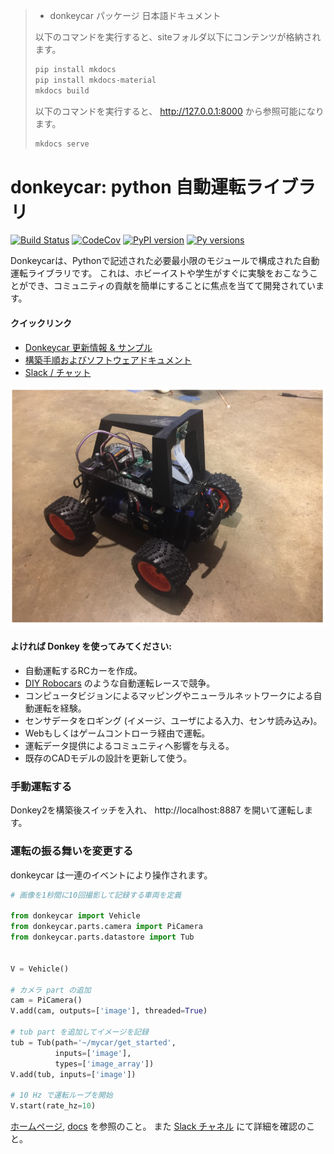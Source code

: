 > * donkeycar パッケージ 日本語ドキュメント
>
>以下のコマンドを実行すると、siteフォルダ以下にコンテンツが格納されます。
>   ```bash
>   pip install mkdocs
>   pip install mkdocs-material
>   mkdocs build
>   ```
>
> 以下のコマンドを実行すると、 http://127.0.0.1:8000 から参照可能になります。
>   ```bash
>   mkdocs serve
>   ```

# donkeycar: python 自動運転ライブラリ

[![Build Status](https://travis-ci.org/autorope/donkeycar.svg?branch=dev)](https://travis-ci.org/autorope/donkeycar)
[![CodeCov](https://codecov.io/gh/autoropoe/donkeycar/branch/dev/graph/badge.svg)](https://codecov.io/gh/autorope/donkeycar/branch/dev)
[![PyPI version](https://badge.fury.io/py/donkeycar.svg)](https://badge.fury.io/py/donkeycar)
[![Py versions](https://img.shields.io/pypi/pyversions/donkeycar.svg)](https://img.shields.io/pypi/pyversions/donkeycar.svg)


Donkeycarは、Pythonで記述された必要最小限のモジュールで構成された自動運転ライブラリです。 これは、ホビーイストや学生がすぐに実験をおこなうことができ、コミュニティの貢献を簡単にすることに焦点を当てて開発されています。

#### クイックリンク
* [Donkeycar 更新情報 & サンプル](http://donkeycar.com)
* [構築手順およびソフトウェアドキュメント](http://docs.donkeycar.com)
* [Slack / チャット](https://donkey-slackin.herokuapp.com/)

![donkeycar](./docs/assets/build_hardware/donkey2.PNG)

#### よければ Donkey を使ってみてください:
* 自動運転するRCカーを作成。
* [DIY Robocars](http://diyrobocars.com) のような自動運転レースで競争。
* コンピュータビジョンによるマッピングやニューラルネットワークによる自動運転を経験。
* センサデータをロギング (イメージ、ユーザによる入力、センサ読み込み)。
* Webもしくはゲームコントローラ経由で運転。
* 運転データ提供によるコミュニティへ影響を与える。
* 既存のCADモデルの設計を更新して使う。

### 手動運転する
Donkey2を構築後スイッチを入れ、 http://localhost:8887 を開いて運転します。

### 運転の振る舞いを変更する
donkeycar は一連のイベントにより操作されます。

```python
# 画像を1秒間に10回撮影して記録する車両を定義

from donkeycar import Vehicle
from donkeycar.parts.camera import PiCamera
from donkeycar.parts.datastore import Tub


V = Vehicle()

# カメラ part の追加
cam = PiCamera()
V.add(cam, outputs=['image'], threaded=True)

# tub part を追加してイメージを記録
tub = Tub(path='~/mycar/get_started',
          inputs=['image'],
          types=['image_array'])
V.add(tub, inputs=['image'])

# 10 Hz で運転ループを開始
V.start(rate_hz=10)
```

[ホームページ](http://donkeycar.com), [docs](http://docs.donkeycar.com) を参照のこと。
また [Slack チャネル](http://www.donkeycar.com/community.html) にて詳細を確認のこと。
